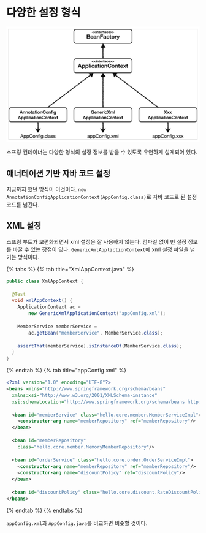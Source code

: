 # 다양한 설정 형식

![](../../.gitbook/assets/kimyounghan-spring-core-principle/04/screenshot%202021-04-10%20오후%205.33.04.png)

스프링 컨테이너는 다양한 형식의 설정 정보를 받을 수 있도록 유연하게 설계되어 있다.

## 애너테이션 기반 자바 코드 설정

지금까지 했던 방식이 이것이다. `new AnnotationConfigApplicationContext(AppConfig.class)`로 자바 코드로 된 설정 코드를 넘긴다.

## XML 설정

스프링 부트가 보편화되면서 xml 설정은 잘 사용하지 않는다. 컴파일 없이 빈 설정 정보를 바꿀 수 있는 장점이 있다. `GenericXmlApplictionContext`에 xml 설정 파일을 넘기는 방식이다.

{% tabs %} {% tab title="XmlAppContext.java" %}

```java
public class XmlAppContext {

  @Test
  void xmlAppContext() {
    ApplicationContext ac =
        new GenericXmlApplicationContext("appConfig.xml");

    MemberService memberService =
        ac.getBean("memberService", MemberService.class);

    assertThat(memberService).isInstanceOf(MemberService.class);
  }
}

```

{% endtab %} {% tab title="appConfig.xml" %}

```xml
<?xml version="1.0" encoding="UTF-8"?>
<beans xmlns="http://www.springframework.org/schema/beans"
  xmlns:xsi="http://www.w3.org/2001/XMLSchema-instance"
  xsi:schemaLocation="http://www.springframework.org/schema/beans http://www.springframework.org/schema/beans/spring-beans.xsd">
  
  <bean id="memberService" class="hello.core.member.MemberServiceImpl">
    <constructor-arg name="memberRepository" ref="memberRepository"/>
  </bean>
  
  <bean id="memberRepository"
    class="hello.core.member.MemoryMemberRepository"/>
  
  <bean id="orderService" class="hello.core.order.OrderServiceImpl">
    <constructor-arg name="memberRepository" ref="memberRepository"/>
    <constructor-arg name="discountPolicy" ref="discountPolicy"/>
  </bean>
  
  <bean id="discountPolicy" class="hello.core.discount.RateDiscountPolicy"/>
</beans>
```

{% endtab %} {% endtabs %}

`appConfig.xml`과 `AppConfig.java`를 비교하면 비슷할 것이다.